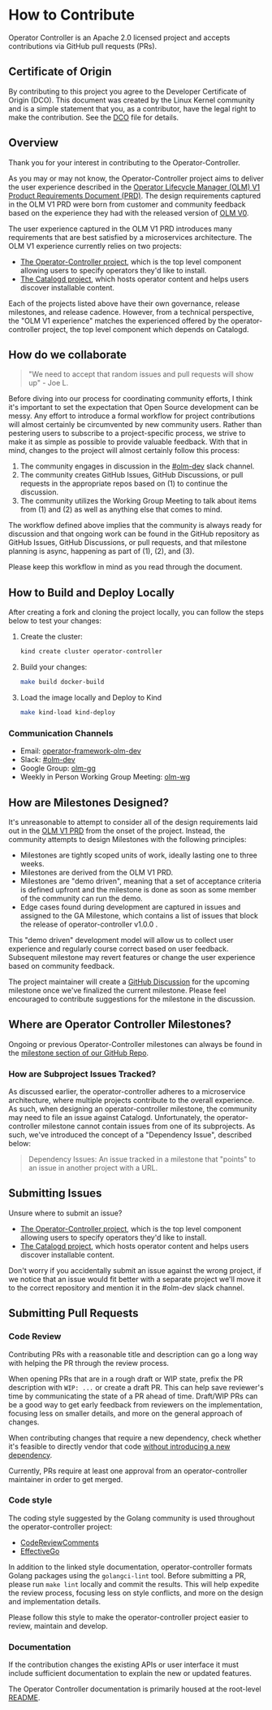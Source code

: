 # How to Contribute

Operator Controller is an Apache 2.0 licensed project and accepts contributions via GitHub pull requests (PRs).

## Certificate of Origin

By contributing to this project you agree to the Developer Certificate of
Origin (DCO). This document was created by the Linux Kernel community and is a
simple statement that you, as a contributor, have the legal right to make the
contribution. See the [DCO](https://github.com/operator-framework/operator-controller/blob/main/DCO) file for details.

## Overview

Thank you for your interest in contributing to the Operator-Controller.

As you may or may not know, the Operator-Controller project aims to deliver the user experience described in the [Operator Lifecycle Manager (OLM) V1 Product Requirements Document (PRD)](https://docs.google.com/document/d/1-vsZ2dAODNfoHb7Nf0fbYeKDF7DUqEzS9HqgeMCvbDs/edit). The design requirements captured in the OLM V1 PRD were born from customer and community feedback based on the experience they had with the released version of [OLM V0](https://github.com/operator-framework/operator-lifecycle-manager).

The user experience captured in the OLM V1 PRD introduces many requirements that are best satisfied by a microservices architecture. The OLM V1 experience currently relies on two projects:

- [The Operator-Controller project](https://github.com/operator-framework/operator-controller/), which is the top level component allowing users to specify operators they'd like to install.
- [The Catalogd project](https://github.com/operator-framework/catalogd/), which hosts operator content and helps users discover installable content.

Each of the projects listed above have their own governance, release milestones, and release cadence. However, from a technical perspective, the "OLM V1 experience" matches the experienced offered by the operator-controller project, the top level component which depends on Catalogd.

## How do we collaborate

> "We need to accept that random issues and pull requests will show up" - Joe L.

Before diving into our process for coordinating community efforts, I think it's important to set the expectation that Open Source development can be messy. Any effort to introduce a formal workflow for project contributions will almost certainly be circumvented by new community users. Rather than pestering users to subscribe to a project-specific process, we strive to make it as simple as possible to provide valuable feedback. With that in mind, changes to the project will almost certainly follow this process:

1. The community engages in discussion in the [#olm-dev](https://kubernetes.slack.com/archives/C0181L6JYQ2) slack channel.
2. The community creates GitHub Issues, GitHub Discussions, or pull requests in the appropriate repos based on (1) to continue the discussion.
3. The community utilizes the Working Group Meeting to talk about items from (1) and (2) as well as anything else that comes to mind.

The workflow defined above implies that the community is always ready for discussion and that ongoing work can be found in the GitHub repository as GitHub Issues, GitHub Discussions, or pull requests, and that milestone planning is async, happening as part of (1), (2), and (3).

Please keep this workflow in mind as you read through the document.

## How to Build and Deploy Locally

After creating a fork and cloning the project locally,
you can follow the steps below to test your changes:

1. Create the cluster:

    ```sh
    kind create cluster operator-controller
    ```

2. Build your changes:

    ```sh
    make build docker-build
    ```

3. Load the image locally and Deploy to Kind

    ```sh
    make kind-load kind-deploy
    ```

### Communication Channels

- Email: [operator-framework-olm-dev](mailto:operator-framework-olm-dev@googlegroups.com)
- Slack: [#olm-dev](https://kubernetes.slack.com/archives/C0181L6JYQ2)
- Google Group: [olm-gg](https://groups.google.com/g/operator-framework-olm-dev)
- Weekly in Person Working Group Meeting: [olm-wg](https://github.com/operator-framework/community#operator-lifecycle-manager-working-group)

## How are Milestones Designed?

It's unreasonable to attempt to consider all of the design requirements laid out in the [OLM V1 PRD](https://docs.google.com/document/d/1-vsZ2dAODNfoHb7Nf0fbYeKDF7DUqEzS9HqgeMCvbDs/edit) from the onset of the project. Instead, the community attempts to design Milestones with the following principles:

- Milestones are tightly scoped units of work, ideally lasting one to three weeks.
- Milestones are derived from the OLM V1 PRD.
- Milestones are "demo driven", meaning that a set of acceptance criteria is defined upfront and the milestone is done as soon as some member of the community can run the demo.
- Edge cases found during development are captured in issues and assigned to the GA Milestone, which contains a list of issues that block the release of operator-controller v1.0.0 .

This "demo driven" development model will allow us to collect user experience and regularly course correct based on user feedback. Subsequent milestone may revert features or change the user experience based on community feedback.

The project maintainer will create a [GitHub Discussion](https://github.com/operator-framework/operator-controller/discussions) for the upcoming milestone once we've finalized the current milestone. Please feel encouraged to contribute suggestions for the milestone in the discussion.

## Where are Operator Controller Milestones?

Ongoing or previous Operator-Controller milestones can always be found in the [milestone section of our GitHub Repo](https://github.com/operator-framework/operator-controller/milestones).

### How are Subproject Issues Tracked?

As discussed earlier, the operator-controller adheres to a microservice architecture, where multiple projects contribute to the overall experience. As such, when designing an operator-controller milestone, the community may need to file an issue against Catalogd. Unfortunately, the operator-controller milestone cannot contain issues from one of its subprojects. As such, we've introduced the concept of a "Dependency Issue", described below:

> Dependency Issues: An issue tracked in a milestone that "points" to an issue in another project with a URL.

## Submitting Issues

Unsure where to submit an issue?

- [The Operator-Controller project](https://github.com/operator-framework/operator-controller/), which is the top level component allowing users to specify operators they'd like to install.
- [The Catalogd project](https://github.com/operator-framework/catalogd/), which hosts operator content and helps users discover installable content.

Don't worry if you accidentally submit an issue against the wrong project, if we notice that an issue would fit better with a separate project we'll move it to the correct repository and mention it in the #olm-dev slack channel.

## Submitting Pull Requests

### Code Review

Contributing PRs with a reasonable title and description can go a long way with helping the PR through the review
process.

When opening PRs that are in a rough draft or WIP state, prefix the PR description with `WIP: ...` or create a draft PR.
This can help save reviewer's time by communicating the state of a PR ahead of time. Draft/WIP PRs can be a good way to
get early feedback from reviewers on the implementation, focusing less on smaller details, and more on the general
approach of changes.

When contributing changes that require a new dependency, check whether it's feasible to directly vendor that
code [without introducing a new dependency](https://go-proverbs.github.io/).

Currently, PRs require at least one approval from an operator-controller maintainer in order to get merged.

### Code style

The coding style suggested by the Golang community is used throughout the operator-controller project:

- [CodeReviewComments](https://github.com/golang/go/wiki/CodeReviewComments)
- [EffectiveGo](https://golang.org/doc/effective_go)

In addition to the linked style documentation, operator-controller formats Golang packages using the `golangci-lint` tool. Before
submitting a PR, please run `make lint` locally and commit the results. This will help expedite the review process,
focusing less on style conflicts, and more on the design and implementation details.

Please follow this style to make the operator-controller project easier to review, maintain and develop.

### Documentation

If the contribution changes the existing APIs or user interface it must include sufficient documentation to explain the
new or updated features.

The Operator Controller documentation is primarily housed at the root-level [README](https://github.com/operator-framework/operator-controller/blob/main/README.md).
